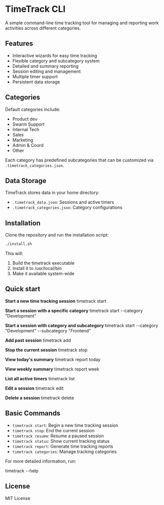 # TimeTrack CLI

A simple command-line time tracking tool for managing and reporting work activities across different categories.

## Features

- Interactive wizards for easy time tracking
- Flexible category and subcategory system
- Detailed and summary reporting
- Session editing and management
- Multiple timer support
- Persistent data storage

## Categories
Default categories include:

-  Product dev
-  Swarm Support
-  Internal Tech
-  Sales
-  Marketing
-  Admin & Coord
-  Other

Each category has predefined subcategories that can be customized via `.timetrack_categories.json`.

## Data Storage
TimeTrack stores data in your home directory:

- `.timetrack_data.json`: Sessions and active timers
- `.timetrack_categories.json`: Category configurations


## Installation
Clone the repository and run the installation script:

```bash
./install.sh
```
This will:
1. Build the timetrack executable
2. Install it to /usr/local/bin
3. Make it available system-wide

## Quick start

**Start a new time tracking session**
timetrack start

**Start a session with a specific category**
timetrack start --category "Development"

**Start a session with category and subcategory**
timetrack start --category "Development" --subcategory "Frontend"

**Add past session**
timetrack add

**Stop the current session**
timetrack stop

**View today's summary**
timetrack report today

**View weekly summary**
timetrack report week

**List all active timers**
timetrack list

**Edit a session**
timetrack edit <session-id>

**Delete a session**
timetrack delete <session-id>


## Basic Commands

- `timetrack start`: Begin a new time tracking session
- `timetrack stop`: End the current session
- `timetrack resume`: Resume a paused session
- `timetrack status`: Show current tracking status
- `timetrack report`: Generate time tracking reports
- `timetrack categories`: Manage tracking categories

For more detailed information, run:

timetrack --help


## License
MIT License
